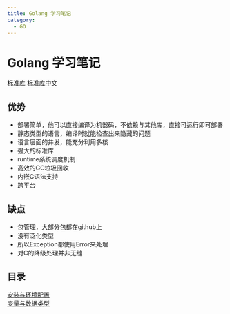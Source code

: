 ```yaml
---
title: Golang 学习笔记
category:
  - GO
---
```


# Golang 学习笔记
[标准库](https://pdos.csail.mit.edu/6.824/index.html)
[标准库中文](https://studygolang.com/pkgdoc)

## 优势
- 部署简单，他可以直接编译为机器码，不依赖与其他库，直接可运行即可部署
- 静态类型的语言，编译时就能检查出来隐藏的问题
- 语言层面的并发，能充分利用多核
- 强大的标准库
- runtime系统调度机制
- 高效的GC垃圾回收
- 内嵌C语法支持
- 跨平台

## 缺点
- 包管理，大部分包都在github上
- 没有泛化类型
- 所以Exception都使用Error来处理
- 对C的降级处理并非无缝

## 目录

[安装与环境配置](./env.md)  
[变量与数据类型](./variable.md)
